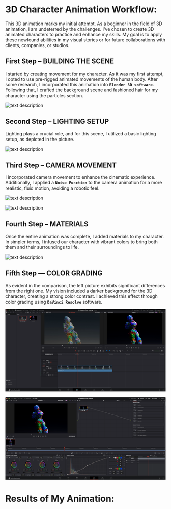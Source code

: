 # 3D Character Animation Workflow:
This 3D animation marks my initial attempt. As a beginner in the field of 3D animation, I am undeterred by the challenges. I've chosen to create 3D animated characters to practice and enhance my skills. My goal is to apply these newfound abilities in my visual stories or for future collaborations with clients, companies, or studios.

## First Step – BUILDING THE SCENE

I started by creating movement for my character. As it was my first attempt, I opted to use pre-rigged animated movements of the human body. After some research, I incorporated this animation into **`Blender 3D software`**. Following that, I crafted the background scene and fashioned hair for my character using the particles section.

![text description](Images/STEP_1.png)

## Second Step – LIGHTING SETUP

Lighting plays a crucial role, and for this scene, I utilized a basic lighting setup, as depicted in the picture.

![text description](Images/STEP_1_lights.png)

## Third Step – CAMERA MOVEMENT

I incorporated camera movement to enhance the cinematic experience. Additionally, I applied a **`Noise Function`** to the camera animation for a more realistic, fluid motion, avoiding a robotic feel.

![text description](Images/STEP_2.png)

![text description](Images/STEP_4.png)

## Fourth Step – MATERIALS

Once the entire animation was complete, I added materials to my character. In simpler terms, I infused our character with vibrant colors to bring both them and their surroundings to life.

![text description](Images/STEP_5.png)

## Fifth Step — COLOR GRADING

As evident in the comparison, the left picture exhibits significant differences from the right one. My vision included a darker background for the 3D character, creating a strong color contrast. I achieved this effect through color grading using **`DaVinci Resolve`** software.

![text description](Images/STEP_6.png)

![text description](Images/STEP_7.png)

# Results of My Animation:

